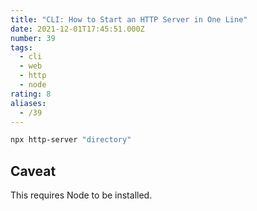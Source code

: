 ```yaml
---
title: "CLI: How to Start an HTTP Server in One Line"
date: 2021-12-01T17:45:51.000Z
number: 39
tags:
  - cli
  - web
  - http
  - node
rating: 8
aliases:
  - /39
---
```


```bash
npx http-server "directory"
```

## Caveat

This requires Node to be installed.
